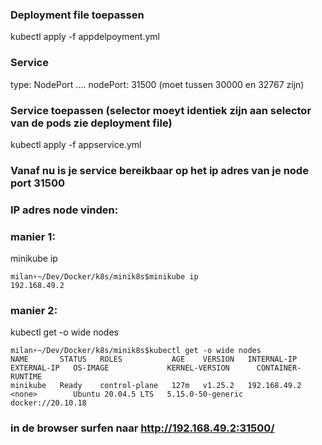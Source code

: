 ### Deployment file toepassen
kubectl apply -f appdelpoyment.yml

### Service

type: NodePort 
....
nodePort: 31500 (moet tussen 30000 en 32767 zijn)

### Service toepassen (selector moeyt identiek zijn aan selector van de pods zie deployment file)
kubectl apply -f appservice.yml

### Vanaf nu is je service bereikbaar op het ip adres van je node port 31500

### IP adres node vinden:

### manier 1: 
minikube ip
```
milan⚡️~/Dev/Docker/k8s/minik8s$minikube ip
192.168.49.2
```

### manier 2:
kubectl get -o wide nodes

```
milan⚡️~/Dev/Docker/k8s/minik8s$kubectl get -o wide nodes
NAME       STATUS   ROLES           AGE    VERSION   INTERNAL-IP    EXTERNAL-IP   OS-IMAGE             KERNEL-VERSION      CONTAINER-RUNTIME
minikube   Ready    control-plane   127m   v1.25.2   192.168.49.2   <none>        Ubuntu 20.04.5 LTS   5.15.0-50-generic   docker://20.10.18
```
### in de browser surfen naar http://192.168.49.2:31500/